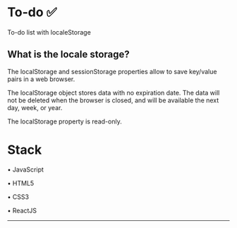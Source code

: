 # To-do ✅
To-do list with localeStorage

## What is the locale storage?

The localStorage and sessionStorage properties allow to save key/value pairs in a web browser.

The localStorage object stores data with no expiration date. The data will not be deleted when the browser is closed, and will be available the next day, week, or year.

The localStorage property is read-only.


# Stack 

• JavaScript

• HTML5

• CSS3

• ReactJS 

------------




